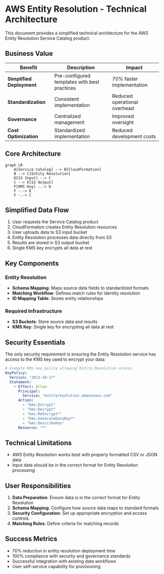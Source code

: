 # AWS Entity Resolution - Technical Architecture

This document provides a simplified technical architecture for the AWS Entity Resolution
Service Catalog product.

## Business Value

| Benefit                   | Description                                  | Impact                       |
| ------------------------- | -------------------------------------------- | ---------------------------- |
| **Simplified Deployment** | Pre-configured templates with best practices | 70% faster implementation    |
| **Standardization**       | Consistent implementation                    | Reduced operational overhead |
| **Governance**            | Centralized management                       | Improved oversight           |
| **Cost Optimization**     | Standardized implementation                  | Reduced development costs    |

## Core Architecture

```mermaid
graph LR
    A[Service Catalog] --> B[CloudFormation]
    B --> C[Entity Resolution]
    D[S3 Input] --> C
    C --> E[S3 Output]
    F[KMS Key] -.-> D
    F -.-> E
    F -.-> C
```

## Simplified Data Flow

1. User requests the Service Catalog product
1. CloudFormation creates Entity Resolution resources
1. User uploads data to S3 input bucket
1. Entity Resolution processes data directly from S3
1. Results are stored in S3 output bucket
1. Single KMS key encrypts all data at rest

## Key Components

### Entity Resolution

- **Schema Mapping**: Maps source data fields to standardized formats
- **Matching Workflow**: Defines match rules for identity resolution
- **ID Mapping Table**: Stores entity relationships

### Required Infrastructure

- **S3 Buckets**: Store source data and results
- **KMS Key**: Single key for encrypting all data at rest

## Security Essentials

The only security requirement is ensuring the Entity Resolution service has access to
the KMS key used to encrypt your data:

```yaml
# Example KMS key policy allowing Entity Resolution access
KeyPolicy:
  Version: "2012-10-17"
  Statement:
    - Effect: Allow
      Principal:
        Service: "entityresolution.amazonaws.com"
      Action:
        - "kms:Encrypt"
        - "kms:Decrypt"
        - "kms:ReEncrypt*"
        - "kms:GenerateDataKey*"
        - "kms:DescribeKey"
      Resource: "*"
```

## Technical Limitations

- AWS Entity Resolution works best with properly formatted CSV or JSON data
- Input data should be in the correct format for Entity Resolution processing

## User Responsibilities

1. **Data Preparation**: Ensure data is in the correct format for Entity Resolution
1. **Schema Mapping**: Configure how source data maps to standard formats
1. **Security Configuration**: Set up appropriate encryption and access controls
1. **Matching Rules**: Define criteria for matching records

## Success Metrics

- 70% reduction in entity resolution deployment time
- 100% compliance with security and governance standards
- Successful integration with existing data workflows
- User self-service capability for provisioning
